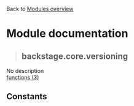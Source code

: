 Back to [Modules overview](https://github.com/pyrustic/backstage/blob/master/docs/modules/README.md)
  
# Module documentation
>## backstage.core.versioning
No description
<br>
[functions (3)](https://github.com/pyrustic/backstage/blob/master/docs/modules/content/backstage.core.versioning/functions.md)


## Constants
```python

```

